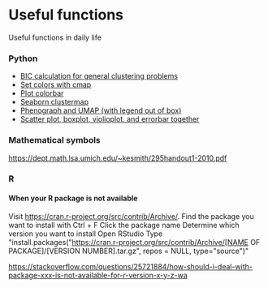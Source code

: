 # Useful functions
Useful functions in daily life

### Python
* [BIC calculation for general clustering problems](https://github.com/sdw95927/useful_functions/blob/main/BIC_calculation_for_general_clustering.py)
* [Set colors with cmap](https://github.com/sdw95927/useful_functions/blob/main/set_colors_cmap.py)
* [Plot colorbar](https://github.com/sdw95927/useful_functions/blob/main/plot_colorbar.py)
* [Seaborn clustermap](https://github.com/sdw95927/useful_functions/blob/main/sns_clustermap.py)
* [Phenograph and UMAP (with legend out of box)](https://github.com/sdw95927/useful_functions/blob/main/phenograph.py)
* [Scatter plot, boxplot, violioplot, and errorbar together](https://github.com/sdw95927/useful_functions/blob/main/scatterplot_with_boxplot.py)

### Mathematical symbols
https://dept.math.lsa.umich.edu/~kesmith/295handout1-2010.pdf

### R

#### When your R package is not available

Visit https://cran.r-project.org/src/contrib/Archive/.
Find the package you want to install with Ctrl + F
Click the package name
Determine which version you want to install
Open RStudio
Type "install.packages("https://cran.r-project.org/src/contrib/Archive/[NAME OF PACKAGE]/[VERSION NUMBER].tar.gz", repos = NULL, type="source")"

https://stackoverflow.com/questions/25721884/how-should-i-deal-with-package-xxx-is-not-available-for-r-version-x-y-z-wa

